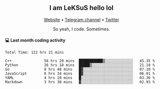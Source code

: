 <h2 align="center">I am LeKSuS hello lol</h2>
<div align="center">
  <a href="https://leksus.net">Website</a> •
  <a href="https://t.me/leksus_was_here">Telegram channel</a> •
  <a href="https://twitter.com/___LeKSuS___">Twitter</a>
</div>
<p align="center">So yeah, I code. Sometimes.</p>

#### :computer: Last month coding activity
<!--START_SECTION:waka-->

```text
Total Time: 122 hrs 21 mins

C++               56 hrs 20 mins  ███████████▒░░░░░░░░░░░░░   45.35 %
Python            26 hrs 18 mins  █████▒░░░░░░░░░░░░░░░░░░░   21.18 %
Go                8 hrs 48 mins   █▓░░░░░░░░░░░░░░░░░░░░░░░   07.10 %
JavaScript        8 hrs 34 mins   █▓░░░░░░░░░░░░░░░░░░░░░░░   06.91 %
YAML              4 hrs 10 mins   █░░░░░░░░░░░░░░░░░░░░░░░░   03.36 %
Markdown          3 hrs 38 mins   ▓░░░░░░░░░░░░░░░░░░░░░░░░   02.93 %
```

<!--END_SECTION:waka-->

<!-- flag{4_l0t_0f_1nter35t1ng_th1ng5_4r3_1n_publ1c_d0m41n} -->

